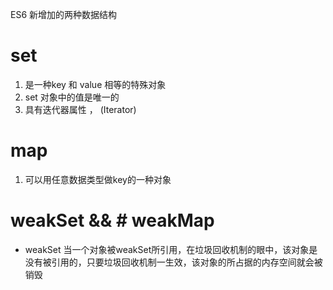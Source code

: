ES6 新增加的两种数据结构

# set 
1. 是一种key 和 value 相等的特殊对象
2. set 对象中的值是唯一的
3. 具有迭代器属性 ， (Iterator)


# map
1. 可以用任意数据类型做key的一种对象


# weakSet && # weakMap
- weakSet  当一个对象被weakSet所引用，在垃圾回收机制的眼中，该对象是没有被引用的，只要垃圾回收机制一生效，该对象的所占据的内存空间就会被销毁